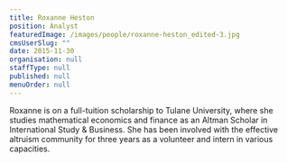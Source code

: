 ```yaml
---
title: Roxanne Heston
position: Analyst
featuredImage: /images/people/roxanne-heston_edited-3.jpg
cmsUserSlug: ""
date: 2015-11-30 
organisation: null
staffType: null
published: null
menuOrder: null
---
```


Roxanne is on a full-tuition scholarship to Tulane University, where she studies mathematical economics and finance as an Altman Scholar in International Study &amp; Business. She has been involved with the effective altruism community for three years as a volunteer and intern in various capacities.  